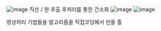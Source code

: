 ![image](https://github.com/user-attachments/assets/deb82e0c-77b5-4608-9363-35f46d98ee3b)
직선 / 원 추출 후처리를 통한 간소화
![image](https://github.com/user-attachments/assets/d24d0279-ea83-4f8e-abc4-f3f46cf3d6c7)
![image](https://github.com/user-attachments/assets/cbe3c2e9-6a9c-4de2-8311-b10281d60d03)

영상처리 기법들을 알고리즘을 직접코딩해서 만들 툴
